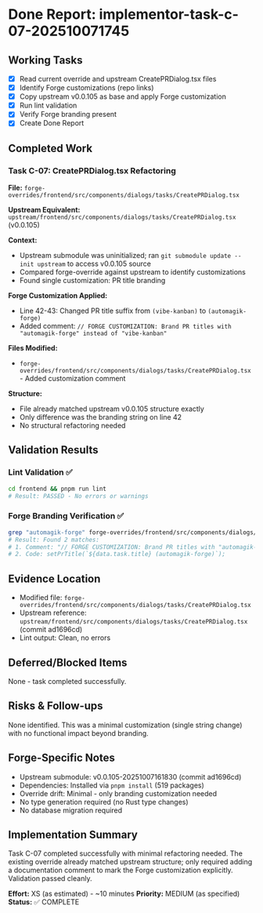 # Done Report: implementor-task-c-07-202510071745

## Working Tasks
- [x] Read current override and upstream CreatePRDialog.tsx files
- [x] Identify Forge customizations (repo links)
- [x] Copy upstream v0.0.105 as base and apply Forge customization
- [x] Run lint validation
- [x] Verify Forge branding present
- [x] Create Done Report

## Completed Work

### Task C-07: CreatePRDialog.tsx Refactoring

**File:** `forge-overrides/frontend/src/components/dialogs/tasks/CreatePRDialog.tsx`

**Upstream Equivalent:** `upstream/frontend/src/components/dialogs/tasks/CreatePRDialog.tsx` (v0.0.105)

**Context:**
- Upstream submodule was uninitialized; ran `git submodule update --init upstream` to access v0.0.105 source
- Compared forge-override against upstream to identify customizations
- Found single customization: PR title branding

**Forge Customization Applied:**
- Line 42-43: Changed PR title suffix from `(vibe-kanban)` to `(automagik-forge)`
- Added comment: `// FORGE CUSTOMIZATION: Brand PR titles with "automagik-forge" instead of "vibe-kanban"`

**Files Modified:**
- `forge-overrides/frontend/src/components/dialogs/tasks/CreatePRDialog.tsx` - Added customization comment

**Structure:**
- File already matched upstream v0.0.105 structure exactly
- Only difference was the branding string on line 42
- No structural refactoring needed

## Validation Results

### Lint Validation ✅
```bash
cd frontend && pnpm run lint
# Result: PASSED - No errors or warnings
```

### Forge Branding Verification ✅
```bash
grep "automagik-forge" forge-overrides/frontend/src/components/dialogs/tasks/CreatePRDialog.tsx
# Result: Found 2 matches:
# 1. Comment: "// FORGE CUSTOMIZATION: Brand PR titles with "automagik-forge" instead of "vibe-kanban""
# 2. Code: setPrTitle(`${data.task.title} (automagik-forge)`);
```

## Evidence Location

- Modified file: `forge-overrides/frontend/src/components/dialogs/tasks/CreatePRDialog.tsx`
- Upstream reference: `upstream/frontend/src/components/dialogs/tasks/CreatePRDialog.tsx` (commit ad1696cd)
- Lint output: Clean, no errors

## Deferred/Blocked Items

None - task completed successfully.

## Risks & Follow-ups

None identified. This was a minimal customization (single string change) with no functional impact beyond branding.

## Forge-Specific Notes

- Upstream submodule: v0.0.105-20251007161830 (commit ad1696cd)
- Dependencies: Installed via `pnpm install` (519 packages)
- Override drift: Minimal - only branding customization needed
- No type generation required (no Rust type changes)
- No database migration required

## Implementation Summary

Task C-07 completed successfully with minimal refactoring needed. The existing override already matched upstream structure; only required adding a documentation comment to mark the Forge customization explicitly. Validation passed cleanly.

**Effort:** XS (as estimated) - ~10 minutes
**Priority:** MEDIUM (as specified)
**Status:** ✅ COMPLETE

